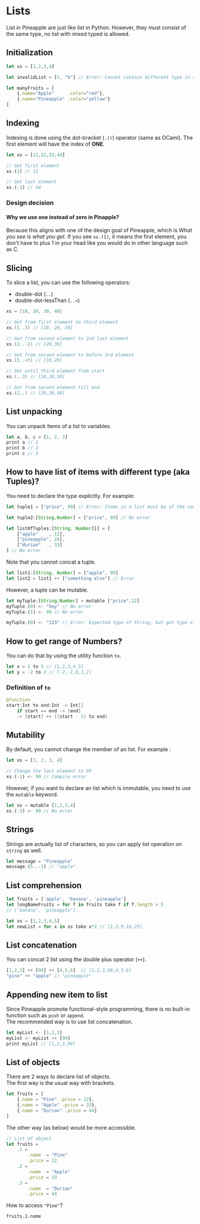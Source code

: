 # Lists
List in Pineapple are just like list in Python. However, they must consist of the same type, no list with mixed typed is allowed.

## Initialization
```js
let xs = [1,2,3,4]

let invalidList = [1, "b"] // Error: Cannot contain different type in a list

let manyFruits = [
    {.name="Apple"     .color="red"},
    {.name="Pineapple" .color="yellow"}
]


```

## Indexing
Indexing is done using the dot-bracket (`.()`) operator (same as OCaml).
The first element will have the index of **ONE**.
```ts
let xs = [11,22,33,44]

// Get first element
xs.(1) // 11

// Get last element
xs.(-1) // 44
```
### Design decision
#### Why we use one instead of zero in Pinapple? 
Because this aligns with one of the design goal of Pineapple, which is *What you see is what you get*.  If you see `xs.(1)`, it means the first element, you don't have to plus 1 in your head like you would do in other language such as C.


## Slicing
To slice a list, you can use the following operators:
- double-dot (`..`)
- double-dot-lessThan (`..<`)
```swift
xs = [10, 20, 30, 40]

// Get from first element to third element
xs.(1..3) // [10, 20, 30]

// Get from second element to 2nd last element
xs.(2..-2) // [20,30]

// Get from second element to before 3rd element
xs.(1..<3) // [10,20]

// Get until third element from start
xs.(..3) // [10,20,30]

// Get from second element till end
xs.(2..) // [20,30,40]
```

## List unpacking
You can unpack items of a list to variables.
```ts
let a, b, c = [1, 2, 3]
print a // 1
print b // 2
print c // 3
```

## How to have list of items with different type (aka Tuples)?
You need to declare the type explicitly. For example: 
```ts
let tuple1 = ["price", 99] // Error: Items in a list must be of the same type

let tuple2:[String,Number] = ["price", 99] // No error

let listOfTuples:[String, Number][] = [
    ["apple"    , 12],
    ["pineapple", 24],
    ["durian"   , 33]
] // No error
```
Note that you cannot concat a tuple.
```ts
let list1:[String, Number] = ["apple", 99]
let list2 = list1 ++ ["something else"] // Error
```
However, a tuple can be mutable.
```ts
let myTuple:[String,Number] = mutable ["price",12]
myTuple.(0) <- "hey" // No error
myTuple.(1) <- 99 // No error

myTuple.(0) <- "123" // Error: Expected type of String, but got type of Number
```

## How to get range of Numbers?
You can do that by using the utility function `to`.
```ts
let x = 1 to 5 // [1,2,3,4,5]
let y = -2 to 2 // [-2,-1,0,1,2]
```
### Definition of `to`
```java
@function
start:Int to end:Int -> Int[]
    if start == end -> [end]
    -> [start] ++ ((start - 1) to end)
```

## Mutability
By default, you cannot change the member of an list.  For example :
```ts
let xs = [1, 2, 3, 4]

// Change the last element to 99
xs.(-1) <- 99 // Compile error
```
However, if you want to declare an list which is immutable, you need to use the `mutable` keyword.  
```ts
let xs = mutable [1,2,3,4]
xs.(-1) <- 99 // No error
```

## Strings
Strings are actually list of characters, so you can apply list operation on `string` as well.
```ts
let message = "Pineapple"
message.(5..-1) // "apple"
```


## List comprehension
```ts
let fruits = ['apple', 'banana', 'pineapple']
let longNameFruits = for f in fruits take f if f.length > 5 
// ['banana', 'pineapple']

let xs = [1,2,3,4,5]
let newList = for x in xs take x*2 // [1,3,9,16,25]
```

## List concatenation 
You can concat 2 list using the double plus operator (`++`).
```ts
[1,2,3] ++ [99] ++ [4,5,6]  // [1,2,3,99,4,5,6]
"pine" ++ "apple" // "pineapple"
```

## Appending new item to list
Since Pineapple promote functional-style programming, there is no built-in function such as `push` or `append`.   
The recommended way is to use list concatenation.  
```js
let myList <- [1,2,3]
myList <- myList ++ [99]
print myList // [1,2,3,99]


```

## List of objects
There are 2 ways to declare list of objects.  
The first way is the usual way with brackets.
```ts
let fruits = [
    {.name = "Pine" .price = 22},
    {.name = "Apple" .price = 33},
    {.name = "Durian" .price = 44}
]
```
The other way (as below) would be more accessible.

```ts
// List of object
let fruits = 
    .1 = 
        .name  = "Pine"
        .price = 22
    .2 = 
        .name  = "Apple"
        .price = 33
    .3 = 
        .name  = "Durian"
        .price = 44
```
How to access `"Pine"`?
```
fruits.1.name
```
